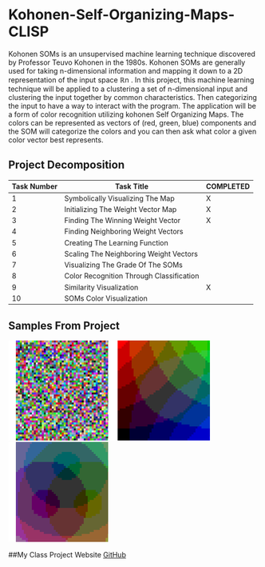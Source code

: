 # Kohonen-Self-Organizing-Maps-CLISP
Kohonen SOMs is an unsupervised machine learning technique discovered by Professor Teuvo Kohonen in the 1980s. Kohonen SOMs are generally used for taking n-dimensional information and mapping it down to a 2D representation of the input space ℝn . In this project, this machine learning technique will be applied to a clustering a set of n-dimensional input and clustering the input together by common characteristics. Then categorizing the input to have a way to interact with the program. The application will be a form of color recognition utilizing kohonen Self Organizing Maps. The colors can be represented as vectors of (red, green, blue) components and the SOM will categorize the colors and you can then ask what color a given color vector best represents.

## Project Decomposition
Task Number | Task Title | COMPLETED
----------- | ---------- | ---------
1 | Symbolically Visualizing The Map | X
2 | Initializing The Weight Vector Map | X
3 | Finding The Winning Weight Vector | X
4 | Finding Neighboring Weight Vectors | 
5 | Creating The Learning Function | 
6 | Scaling The Neighboring Weight Vectors | 
7 | Visualizing The Grade Of The SOMs | 
8 | Color Recognition Through Classification | 
9 | Similarity Visualization | X
10 | SOMs Color Visualization | 

## Samples From Project
![GitHub Logo](./Visuals/random.png)
![GitHub Logo](./Visuals/corner.png)
![GitHub Logo](./Visuals/center.png)

##My Class Project Website
[GitHub](http://cs.oswego.edu/~kzeller/Portfolio/coursework/csc466/AI.html)